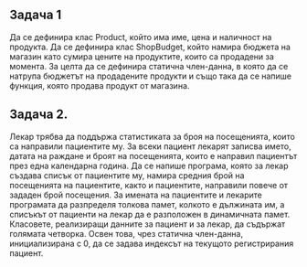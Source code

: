 ## Задача 1 
Да се дефинира клас Product, който има име, цена и наличност на продукта. Да се дефинира клас ShopBudget, който намира бюджета на магазин като сумира цените на продуктите, които са продадени за момента. За целта да се дефинира статична член-данна, в която да се натрупа бюджетът на продадените продукти и също така да се напише функция, която продава продукт от магазина.

## Задача 2.
Лекар трябва да поддържа статистиката за броя на посещенията, които са направили пациентите му.
За всеки пациент лекарят записва името, датата на раждане и броят на посещенията, които е направил пациентът
през една календарна година. Да се напише програма, която за лекар създава списък от пациентите му, намира средния 
брой на посещенията на пациентите, както и пациентите, направили повече от зададен брой посещения. За имената на 
пациентите и лекарите програмата да разпределя толкова памет, колкото е дължината им, а списъкът от пациенти на лекар да е
разположен в динамичната памет. Класовете, реализиращи данните за пациент и за лекар, да съдържат голямата четворка. 
Освен това, чрез статична член-данна, инициализирана с 0, да се задава индексът на текущото регистрирания пациент.
